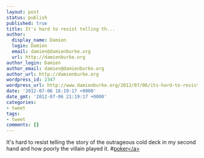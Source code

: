 ```yaml
---
layout: post
status: publish
published: true
title: It's hard to resist telling th...
author:
  display_name: Damien
  login: Damien
  email: damien@damienburke.org
  url: http://damienburke.org
author_login: Damien
author_email: damien@damienburke.org
author_url: http://damienburke.org
wordpress_id: 2347
wordpress_url: http://www.damienburke.org/2012/07/06/its-hard-to-resist-telling-th/
date: '2012-07-06 16:19:17 +0000'
date_gmt: '2012-07-06 21:19:17 +0000'
categories:
- tweet
tags:
- tweet
comments: []
---
```

<p>It's hard to resist telling the story of the outrageous cold deck in my second hand and how poorly the villain played it. #<a href="http:&#47;&#47;search.twitter.com&#47;search?q=%23poker" class="aktt_hashtag">poker<&#47;a></p>
